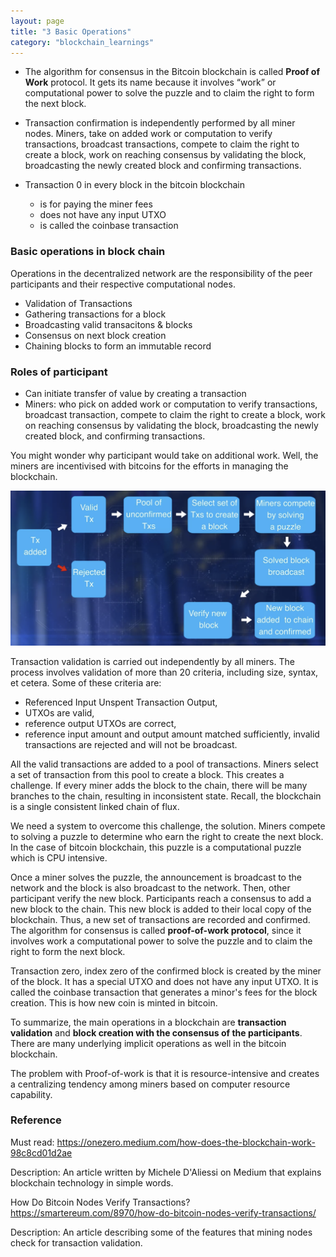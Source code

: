 ```yaml
---
layout: page
title: "3 Basic Operations"
category: "blockchain_learnings"
---
```


* The algorithm for consensus in the Bitcoin blockchain is called **Proof of Work** protocol.
It gets its name because it involves “work” or computational power to solve the puzzle and to claim the right to form the next block.

* Transaction confirmation is independently performed by all miner nodes.
Miners, take on added work or computation to verify transactions, broadcast transactions, compete to claim the right to create a block,
work on reaching consensus by validating the block, broadcasting the newly created block and confirming transactions. 

* Transaction 0 in every block in the bitcoin blockchain
  - is for paying the miner fees
  - does not have any input UTXO
  - is called the coinbase transaction

### Basic operations in block chain
Operations in the decentralized network are the responsibility of the peer participants and their respective computational nodes.
* Validation of Transactions
* Gathering transactions for a block
* Broadcasting valid transacitons & blocks
* Consensus on next block creation
* Chaining blocks to form an immutable record

### Roles of participant
* Can initiate transfer of value by creating a transaction
* Miners: who pick on added work or computation to verify transactions, broadcast transaction, 
compete to claim the right to create a block, work on reaching consensus by validating the block, 
broadcasting the newly created block, and confirming transactions.

You might wonder why participant would take on additional work. 
Well, the miners are incentivised with bitcoins for the efforts in managing the blockchain.

![](images/basic_operations.png)

Transaction validation is carried out independently by all miners. 
The process involves validation of more than 20 criteria, including size, syntax, et cetera. 
Some of these criteria are: 
* Referenced Input Unspent Transaction Output,
* UTXOs are valid,
* reference output UTXOs are correct,
* reference input amount and output amount matched sufficiently, 
invalid transactions are rejected and will not be broadcast.

All the valid transactions are added to a pool of transactions. Miners select a set of transaction from this pool to create a block. This creates a challenge. If every miner adds the block to the chain, there will be many branches to the chain, resulting in inconsistent state. Recall, the blockchain is a single consistent linked chain of flux. 

We need a system to overcome this challenge, the solution. Miners compete to solving a puzzle to determine who earn the right to create the next block. In the case of bitcoin blockchain, this puzzle is a computational puzzle which is CPU intensive. 

Once a miner solves the puzzle, the announcement is broadcast to the network and the block is also broadcast to the network. Then, other participant verify the new block. Participants reach a consensus to add a new block to the chain. This new block is added to their local copy of the blockchain. Thus, a new set of transactions are recorded and confirmed. The algorithm for consensus is called **proof-of-work protocol**, since it involves work a computational power to solve the puzzle and to claim the right to form the next block.

Transaction zero, index zero of the confirmed block is created by the miner of the block. It has a special UTXO and does not have any input UTXO. It is called the coinbase transaction that generates a minor's fees for the block creation. This is how new coin is minted in bitcoin. 

To summarize, the main operations in a blockchain are **transaction validation** and **block creation with the consensus of the participants**. There are many underlying implicit operations as well in the bitcoin blockchain.


The problem with Proof-of-work is that it is resource-intensive and creates a centralizing tendency among miners based on computer resource capability.


### Reference

Must read: https://onezero.medium.com/how-does-the-blockchain-work-98c8cd01d2ae 

Description: An article written by Michele D'Aliessi on Medium that explains blockchain technology in simple words.


How Do Bitcoin Nodes Verify Transactions? https://smartereum.com/8970/how-do-bitcoin-nodes-verify-transactions/

Description: An article describing some of the features that mining nodes check for transaction validation.
